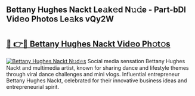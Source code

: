## Bettany Hughes Nackt Le𝚊k𝚎d N𝚞𝚍e - Part-bDl Vid𝚎o Photos Le𝚊ks vQy2W

# <h2><a href="http://fb58ddf.evod.top/?m=Bettany+Hughes+Nackt">🔗 👉🔴 Bettany Hughes Nackt Vid𝚎o Ph𝚘t𝚘s</a></h2>

[![Bettany Hughes Nackt N𝚞d𝚎s](https://i.imgur.com/8V9OHl7.gif)](http://fb58ddf.evod.top/?m=Bettany+Hughes+Nackt)
Social media sensation Bettany Hughes Nackt and multimedia artist, known for sharing dance and lifestyle themes through viral dance challenges and mini vlogs. Influential entrepreneur Bettany Hughes Nackt, celebrated for their innovative business ideas and entrepreneurial spirit. 

